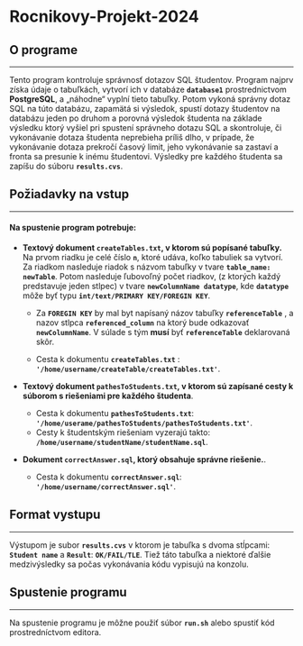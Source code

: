 # Rocnikovy-Projekt-2024
## O programe
----------

Tento program kontroluje správnosť dotazov SQL študentov. Program najprv získa údaje o tabuľkách, vytvorí ich v databáze __`database1`__ prostrednictvom __PostgreSQL__, a „náhodne“ vyplní tieto tabuľky. Potom vykoná správny dotaz SQL na túto databázu, zapamätá si výsledok, spustí dotazy študentov na databázu jeden po druhom a porovná výsledok študenta na základe výsledku ktorý vyšiel pri spustení správneho dotazu SQL a skontroluje, či vykonávanie dotaza študenta neprebieha príliš dlho, v prípade, že vykonávanie dotaza prekročí časový limit, jeho vykonávanie sa zastaví a fronta sa presunie k inému študentovi. Výsledky pre každého študenta sa zapíšu do súboru __`results.cvs`__.

## Požiadavky na vstup
----------
#### Na spustenie program potrebuje:

* __Textový dokument `createTables.txt`, v ktorom sú popísané tabuľky.__
  Na prvom riadku je celé číslo __`n`__, ktoré udáva, koľko tabuliek sa vytvorí.
  Za riadkom nasleduje riadok s názvom tabuľky v tvare __`table_name: newTable`__. 
  Potom nasleduje ľubovoľný počet riadkov, (z ktorých každý predstavuje jeden stlpec) v tvare __`newColumnName datatype`__, kde __`datatype`__ môže byť typu __`int/text/PRIMARY KEY/FOREGIN KEY`__.
    * Za __`FOREGIN KEY`__ by mal byt napísaný názov tabuľky __`referenceTable`__ , a nazov stlpca __`referenced_column`__ na ktorý bude odkazovať __`newColumnName`__. V súlade s tým __musí__ byť __`referenceTable`__ deklarovaná skôr.

    * Cesta k dokumentu __`createTables.txt`__ : __`'/home/username/createTable/createTables.txt'`__.


* __Textový dokument __`pathesToStudents.txt`__, v ktorom sú zapísané cesty k súborom s riešeniami pre každého študenta__.
    *  Cesta k dokumentu __`pathesToStudents.txt`__: __`'/home/userame/pathesToStudents/pathesToStudents.txt'`__.
    * Cesty k študentským riešeniam vyzerajú takto: __`/home/username/studentName/studentName.sql`__.
* __Dokument __`correctAnswer.sql`__, ktorý obsahuje správne riešenie.__.
     *  Cesta k dokumentu __`correctAnswer.sql`__: __`'/home/username/correctAnswer.sql'`__.

## Format vystupu
----------     
Výstupom je subor __`results.cvs`__ v ktorom je tabuľka s dvoma stĺpcami: __`Student name`__ a __`Result`__: __`OK/FAIL/TLE`__. Tiež táto tabuľka a niektoré ďalšie medzivýsledky sa počas vykonávania kódu vypisujú na konzolu.

## Spustenie programu 
----------  
Na spustenie programu je môžne použiť súbor __`run.sh`__ alebo spustiť kód prostredníctvom editora.

